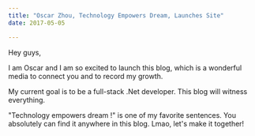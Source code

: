 ```yaml
---
title: "Oscar Zhou, Technology Empowers Dream, Launches Site"
date: 2017-05-05

---
```


Hey guys, 

I am Oscar and I am so excited to launch this blog, which is a wonderful media to connect you and to record my growth.

My current goal is to be a full-stack .Net developer. This blog will witness everything.

"Technology empowers dream !" is one of my favorite sentences. You absolutely can find it anywhere in this blog. Lmao, let's make it together! 

